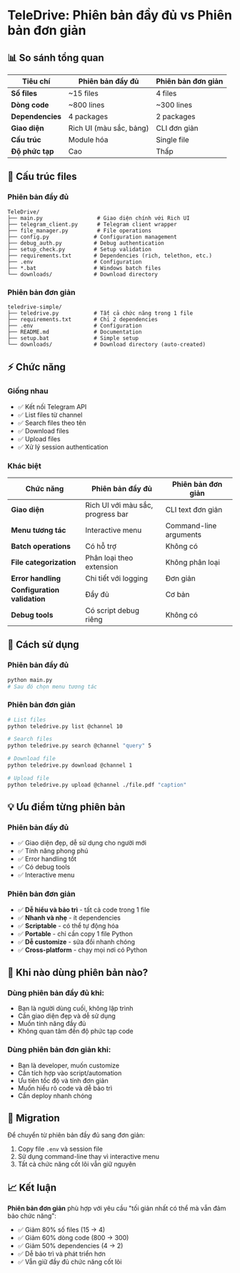 # TeleDrive: Phiên bản đầy đủ vs Phiên bản đơn giản

## 📊 So sánh tổng quan

| Tiêu chí | Phiên bản đầy đủ | Phiên bản đơn giản |
|----------|------------------|-------------------|
| **Số files** | ~15 files | 4 files |
| **Dòng code** | ~800 lines | ~300 lines |
| **Dependencies** | 4 packages | 2 packages |
| **Giao diện** | Rich UI (màu sắc, bảng) | CLI đơn giản |
| **Cấu trúc** | Module hóa | Single file |
| **Độ phức tạp** | Cao | Thấp |

## 📁 Cấu trúc files

### Phiên bản đầy đủ
```
TeleDrive/
├── main.py                 # Giao diện chính với Rich UI
├── telegram_client.py      # Telegram client wrapper
├── file_manager.py         # File operations
├── config.py              # Configuration management
├── debug_auth.py          # Debug authentication
├── setup_check.py         # Setup validation
├── requirements.txt       # Dependencies (rich, telethon, etc.)
├── .env                   # Configuration
├── *.bat                  # Windows batch files
└── downloads/             # Download directory
```

### Phiên bản đơn giản
```
teledrive-simple/
├── teledrive.py           # Tất cả chức năng trong 1 file
├── requirements.txt       # Chỉ 2 dependencies
├── .env                   # Configuration
├── README.md              # Documentation
├── setup.bat              # Simple setup
└── downloads/             # Download directory (auto-created)
```

## ⚡ Chức năng

### Giống nhau
- ✅ Kết nối Telegram API
- ✅ List files từ channel
- ✅ Search files theo tên
- ✅ Download files
- ✅ Upload files
- ✅ Xử lý session authentication

### Khác biệt

| Chức năng | Phiên bản đầy đủ | Phiên bản đơn giản |
|-----------|------------------|-------------------|
| **Giao diện** | Rich UI với màu sắc, progress bar | CLI text đơn giản |
| **Menu tương tác** | Interactive menu | Command-line arguments |
| **Batch operations** | Có hỗ trợ | Không có |
| **File categorization** | Phân loại theo extension | Không phân loại |
| **Error handling** | Chi tiết với logging | Đơn giản |
| **Configuration validation** | Đầy đủ | Cơ bản |
| **Debug tools** | Có script debug riêng | Không có |

## 🚀 Cách sử dụng

### Phiên bản đầy đủ
```bash
python main.py
# Sau đó chọn menu tương tác
```

### Phiên bản đơn giản
```bash
# List files
python teledrive.py list @channel 10

# Search files
python teledrive.py search @channel "query" 5

# Download file
python teledrive.py download @channel 1

# Upload file
python teledrive.py upload @channel ./file.pdf "caption"
```

## 💡 Ưu điểm từng phiên bản

### Phiên bản đầy đủ
- ✅ Giao diện đẹp, dễ sử dụng cho người mới
- ✅ Tính năng phong phú
- ✅ Error handling tốt
- ✅ Có debug tools
- ✅ Interactive menu

### Phiên bản đơn giản
- ✅ **Dễ hiểu và bảo trì** - tất cả code trong 1 file
- ✅ **Nhanh và nhẹ** - ít dependencies
- ✅ **Scriptable** - có thể tự động hóa
- ✅ **Portable** - chỉ cần copy 1 file Python
- ✅ **Dễ customize** - sửa đổi nhanh chóng
- ✅ **Cross-platform** - chạy mọi nơi có Python

## 🎯 Khi nào dùng phiên bản nào?

### Dùng phiên bản đầy đủ khi:
- Bạn là người dùng cuối, không lập trình
- Cần giao diện đẹp và dễ sử dụng
- Muốn tính năng đầy đủ
- Không quan tâm đến độ phức tạp code

### Dùng phiên bản đơn giản khi:
- Bạn là developer, muốn customize
- Cần tích hợp vào script/automation
- Ưu tiên tốc độ và tính đơn giản
- Muốn hiểu rõ code và dễ bảo trì
- Cần deploy nhanh chóng

## 🔄 Migration

Để chuyển từ phiên bản đầy đủ sang đơn giản:

1. Copy file `.env` và session file
2. Sử dụng command-line thay vì interactive menu
3. Tất cả chức năng cốt lõi vẫn giữ nguyên

## 📈 Kết luận

**Phiên bản đơn giản** phù hợp với yêu cầu "tối giản nhất có thể mà vẫn đảm bảo chức năng":

- ✅ Giảm 80% số files (15 → 4)
- ✅ Giảm 60% dòng code (800 → 300)
- ✅ Giảm 50% dependencies (4 → 2)
- ✅ Dễ bảo trì và phát triển hơn
- ✅ Vẫn giữ đầy đủ chức năng cốt lõi
